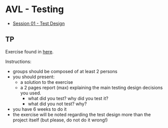 # AVL - Testing

- [Session 01 - Test Design](test-design.pdf)

## TP

Exercise found in [here](AntiMonopoly.pdf).

Instructions:
 - groups should be composed of at least 2 persons
 - you should present:
   - a solution to the exercise
   - a 2 pages report (max) explaining the main testing design decisions you used.
      - what did you test? why did you test it?
      - what did you not test? why?
 - you have 6 weeks to do it
 - the exercise will be noted regarding the test design more than the project itself (but please, do not do it wrong!)

